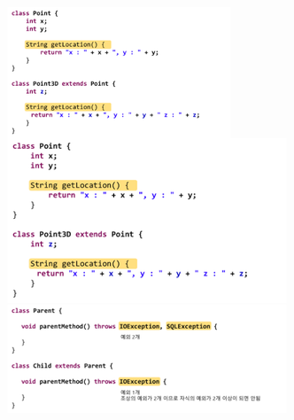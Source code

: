 <img src = "assets/built/postsImages/TheCornerstoneOfJava/2021-06-15-7cornerstoneJava4/img.png" width="80%" align="left"><br/>
![img.png](img.png)
![img_1.png](img_1.png)